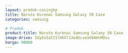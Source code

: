```yaml
---
layout: produk-casinghp
title: Naruto Kurenai Samsung Galaxy S9 Case
categories: samsung

# Produk
product-title: Naruto Kurenai Samsung Galaxy S9 Case
image-drive: 1UyExIaCtIlHbGl13edUcveaV6AHnMOsu
harga: 90000
---
```

